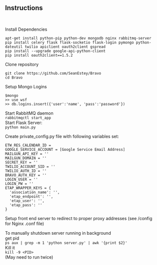 <h2>Instructions</h2>
<br>

Install Dependencies
<br>
```
apt-get install python-pip python-dev mongodb nginx rabbitmq-server
pip install celery flask flask-socketio flask-login pymongo python-dateutil twilio apiclient oauth2client gspread
pip install --upgrade google-api-python-client
pip install oauth2client==1.5.2
```

Clone repository
<br>
```
git clone https://github.com/SeanEstey/Bravo
cd Bravo
```

Setup Mongo Logins
<br>
```
$mongo
>> use wsf
>> db.logins.insert({'user':'name', 'pass':'password'})
```

Start RabbitMQ daemon<br>
`rabbitmqctl start_app`<br>
Start Flask Server:<br>
`python main.py`<br>

Create private_config.py file with following variables set:
<br>
```
ETW_RES_CALENDAR_ID = 
GOOGLE_SERVICE_ACCOUNT = [Google Service Email Address]
MAILGUN_API_KEY = ''
MAILGUN_DOMAIN = ''
SECRET_KEY = ''
TWILIO_ACCOUNT_SID = ''
TWILIO_AUTH_ID = ''
BRAVO_AUTH_KEY = ''
LOGIN_USER = ''
LOGIN_PW = ''
ETAP_WRAPPER_KEYS = {
  'association_name': '',
  'etap_endpoint': '',
  'etap_user': '',
  'etap_pass': ''
}
```

Setup front end server to redirect to proper proxy addresses (see /config for Nginx .conf file)<br>

To manually shutdown server running in background<br>
get pid<br>
`ps aux | grep -m 1 'python server.py' | awk '{print $2}'`<br>
Kill it<br>
`kill -9 <PID>`<br>
(May need to run twice)


